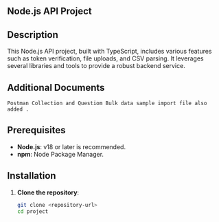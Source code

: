 ## Node.js API Project

## Description

This Node.js API project, built with TypeScript, includes various features such as token verification, file uploads, and CSV parsing. It leverages several libraries and tools to provide a robust backend service.

## Additional Documents 
    Postman Collection and Questiom Bulk data sample import file also added . 
## Prerequisites

- **Node.js**: v18 or later is recommended.
- **npm**: Node Package Manager.

## Installation

1. **Clone the repository**:
   ```bash
   git clone <repository-url>
   cd project

